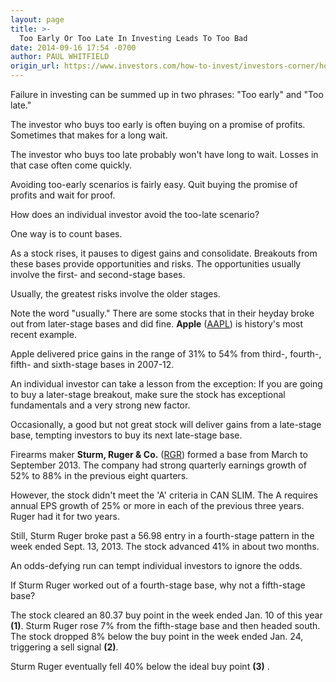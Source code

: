 ```yaml
---
layout: page
title: >-
  Too Early Or Too Late In Investing Leads To Too Bad
date: 2014-09-16 17:54 -0700
author: PAUL WHITFIELD
origin_url: https://www.investors.com/how-to-invest/investors-corner/how-to-avoid-losing-in-stock-market/
---
```


Failure in investing can be summed up in two phrases: "Too early" and "Too late."

The investor who buys too early is often buying on a promise of profits. Sometimes that makes for a long wait.

The investor who buys too late probably won't have long to wait. Losses in that case often come quickly.

Avoiding too-early scenarios is fairly easy. Quit buying the promise of profits and wait for proof.

How does an individual investor avoid the too-late scenario?

One way is to count bases.

As a stock rises, it pauses to digest gains and consolidate. Breakouts from these bases provide opportunities and risks. The opportunities usually involve the first- and second-stage bases.

Usually, the greatest risks involve the older stages.

Note the word "usually." There are some stocks that in their heyday broke out from later-stage bases and did fine. **Apple** ([AAPL](https://research.investors.com/quote.aspx?symbol=AAPL)) is history's most recent example.

Apple delivered price gains in the range of 31% to 54% from third-, fourth-, fifth- and sixth-stage bases in 2007-12.

An individual investor can take a lesson from the exception: If you are going to buy a later-stage breakout, make sure the stock has exceptional fundamentals and a very strong new factor.

Occasionally, a good but not great stock will deliver gains from a late-stage base, tempting investors to buy its next late-stage base.

Firearms maker **Sturm, Ruger & Co.** ([RGR](https://research.investors.com/quote.aspx?symbol=RGR)) formed a base from March to September 2013. The company had strong quarterly earnings growth of 52% to 88% in the previous eight quarters.

However, the stock didn't meet the 'A' criteria in CAN SLIM. The A requires annual EPS growth of 25% or more in each of the previous three years. Ruger had it for two years.

Still, Sturm Ruger broke past a 56.98 entry in a fourth-stage pattern in the week ended Sept. 13, 2013. The stock advanced 41% in about two months.

An odds-defying run can tempt individual investors to ignore the odds.

If Sturm Ruger worked out of a fourth-stage base, why not a fifth-stage base?

The stock cleared an 80.37 buy point in the week ended Jan. 10 of this year **(1)**. Sturm Ruger rose 7% from the fifth-stage base and then headed south. The stock dropped 8% below the buy point in the week ended Jan. 24, triggering a sell signal **(2)**.

Sturm Ruger eventually fell 40% below the ideal buy point **(3)** .
